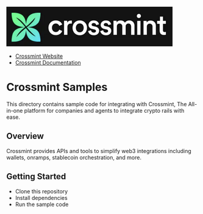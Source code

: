 ![Crossmint Banner](assets/crossmint_dark.png)
- [Crossmint Website](https://crossmint.com)
- [Crossmint Documentation](https://docs.crossmint.com)

# Crossmint Samples

This directory contains sample code for integrating with Crossmint, The All-in-one platform for companies and agents to integrate crypto rails with ease.

## Overview

Crossmint provides APIs and tools to simplify web3 integrations including wallets, onramps, stablecoin orchestration, and more.

## Getting Started

- Clone this repository
- Install dependencies
- Run the sample code
